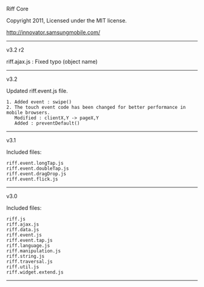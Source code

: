 
Riff Core

Copyright 2011, Licensed under the MIT license.

http://innovator.samsungmobile.com/

----------------------------------------------------------------

v3.2 r2

riff.ajax.js : Fixed typo (object name)

-------------------------------------------------------------------

v3.2

Updated riff.event.js file.

	1. Added event : swipe()
	2. The touch event code has been changed for better performance in mobile browsers.
	   Modified : clientX,Y -> pageX,Y
	   Added : preventDefault()

----------------------------------------------------------------

v3.1

Included files:

	riff.event.longTap.js
	riff.event.doubleTap.js
	riff.event.dragDrop.js
	riff.event.flick.js

----------------------------------------------------------------

v3.0

Included files:

	riff.js
	riff.ajax.js
	riff.data.js
	riff.event.js
	riff.event.tap.js
	riff.language.js
	riff.manipulation.js
	riff.string.js
	riff.traversal.js
	riff.util.js
	riff.widget.extend.js

----------------------------------------------------------------